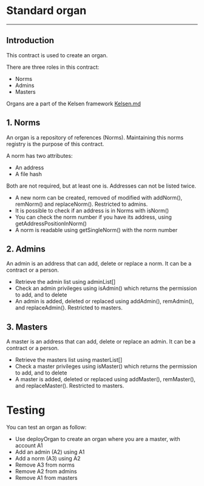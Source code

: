 # Standard organ
---
## Introduction
This contract is used to create an organ.

There are three roles in this contract:
* Norms
* Admins
* Masters

Organs are a part of the Kelsen framework [Kelsen.md](00_Kelsen.md)

## 1. Norms

An organ is a repository of references (Norms). Maintaining this norms registry is the purpose of this contract. 

A norm has two attributes:
* An address
* A file hash

Both are not required, but at least one is. Addresses can not be listed twice.

* A new norm can be created, removed of modified with addNorm(), remNorm() and replaceNorm(). Restricted to admins.
* It is possible to check if an address is in Norms with isNorm()
* You can check the norm number if you have its address, using getAddressPositionInNorm()
* A norm is readable using getSingleNorm() with the norm number


## 2. Admins 
An admin is an address that can add, delete or replace a norm. It can be a contract or a person.
* Retrieve the admin list using adminList[]
* Check an admin privileges using isAdmin() which returns the permission to add, and to delete
* An admin is added, deleted or replaced using addAdmin(), remAdmin(), and replaceAdmin(). Restricted to masters.

## 3. Masters
A master is an address that can add, delete or replace an admin. It can be a contract or a person.
* Retrieve the masters list using masterList[]
* Check a master privileges using isMaster() which returns the permission to add, and to delete
* A master is added, deleted or replaced using addMaster(), remMaster(), and replaceMaster(). Restricted to masters.


# Testing
You can test an organ as follow:
* Use deployOrgan to create an organ where you are a master, with account A1
* Add an admin (A2) using A1
* Add a norm (A3) using A2
* Remove A3 from norms 
* Remove A2 from admins
* Remove A1 from masters
